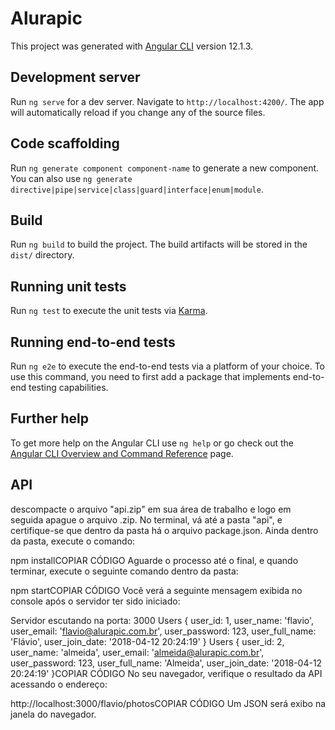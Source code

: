 # Alurapic

This project was generated with [Angular CLI](https://github.com/angular/angular-cli) version 12.1.3.

## Development server

Run `ng serve` for a dev server. Navigate to `http://localhost:4200/`. The app will automatically reload if you change any of the source files.

## Code scaffolding

Run `ng generate component component-name` to generate a new component. You can also use `ng generate directive|pipe|service|class|guard|interface|enum|module`.

## Build

Run `ng build` to build the project. The build artifacts will be stored in the `dist/` directory.

## Running unit tests

Run `ng test` to execute the unit tests via [Karma](https://karma-runner.github.io).

## Running end-to-end tests

Run `ng e2e` to execute the end-to-end tests via a platform of your choice. To use this command, you need to first add a package that implements end-to-end testing capabilities.

## Further help

To get more help on the Angular CLI use `ng help` or go check out the [Angular CLI Overview and Command Reference](https://angular.io/cli) page.

## API

descompacte o arquivo "api.zip" em sua área de trabalho e logo em seguida apague o arquivo .zip. No terminal, vá até a pasta "api", e certifique-se que dentro da pasta há o arquivo package.json. Ainda dentro da pasta, execute o comando:

npm installCOPIAR CÓDIGO
Aguarde o processo até o final, e quando terminar, execute o seguinte comando dentro da pasta:

npm startCOPIAR CÓDIGO
Você verá a seguinte mensagem exibida no console após o servidor ter sido iniciado:

Servidor escutando na porta: 3000
Users
{ user_id: 1,
  user_name: 'flavio',
  user_email: 'flavio@alurapic.com.br',
  user_password: 123,
  user_full_name: 'Flávio',
  user_join_date: '2018-04-12 20:24:19' }
Users
{ user_id: 2,
  user_name: 'almeida',
  user_email: 'almeida@alurapic.com.br',
  user_password: 123,
  user_full_name: 'Almeida',
  user_join_date: '2018-04-12 20:24:19' }COPIAR CÓDIGO
No seu navegador, verifique o resultado da API acessando o endereço:

http://localhost:3000/flavio/photosCOPIAR CÓDIGO
Um JSON será exibo na janela do navegador.
